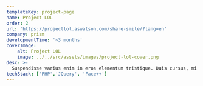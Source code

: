 ```yaml
---
templateKey: project-page
name: Project LOL
order: 2
url: 'https://projectlol.aswatson.com/share-smile/?lang=en'
company: prizm
developmentTime: '~3 months'
coverImage:
    alt: Project LOL
    image: ../../src/assets/images/project-lol-cover.png
desc: >-
  Suspendisse varius enim in eros elementum tristique. Duis cursus, mi quis viverra ornare, eros dolor interdum nulla.
techStack: ['PHP','JQuery', 'Face++']
---
```

